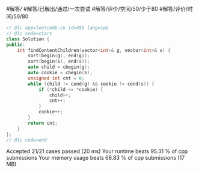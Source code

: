 #解答/ #解答/已解出/通过/一次尝试 #解答/评价/空间/50/少于80 #解答/评价/时间/50/80

``` cpp
// @lc app=leetcode.cn id=455 lang=cpp
// @lc code=start
class Solution {
public:
    int findContentChildren(vector<int>& g, vector<int>& s) {
        sort(begin(g), end(g));
        sort(begin(s), end(s));
        auto child = cbegin(g);
        auto cookie = cbegin(s);
        unsigned int cnt = 0;
        while (child != cend(g) && cookie != cend(s)) {
            if (*child <= *cookie) {
                child++;
                cnt++;
            }
            cookie++;
        }
        return cnt;
    }
};
// @lc code=end
```

Accepted
21/21 cases passed (20 ms)
Your runtime beats 95.31 % of cpp submissions
Your memory usage beats 68.83 % of cpp submissions (17 MB)